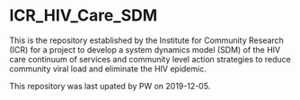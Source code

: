 # ICR_HIV_Care_SDM
This is the repository established by the Institute for Community Research (ICR) for a project to develop a system dynamics model (SDM) of the HIV care continuum of services and community level action strategies to reduce community viral load and eliminate the HIV epidemic.

This repository was last upated by PW on 2019-12-05.
